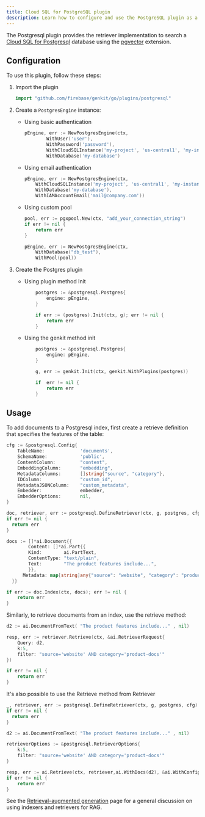 ```yaml
---
title: Cloud SQL for PostgreSQL plugin
description: Learn how to configure and use the PostgreSQL plugin as a retriever implementation in Genkit Go.
---
```


The Postgresql plugin provides the retriever implementation to search a [Cloud SQL for Postgresql](https://cloud.google.com/sql/docs/postgres) database using the [pgvector](https://github.com/pgvector/pgvector) extension.

## Configuration

To use this plugin, follow these steps:

1. Import the plugin

	```go
	import "github.com/firebase/genkit/go/plugins/postgresql"
	```

2. Create a `PostgresEngine` instance:

	- Using basic authentication
		```go
		pEngine, err := NewPostgresEngine(ctx,
				WithUser('user'),
				WithPassword('password'),
				WithCloudSQLInstance('my-project', 'us-central1', 'my-instance'),
				WithDatabase('my-database')
		```
	- Using email authentication
		```go
		pEngine, err := NewPostgresEngine(ctx,
			WithCloudSQLInstance('my-project', 'us-central1', 'my-instance'),
			WithDatabase('my-database'),
			WithIAMAccountEmail('mail@company.com'))
		```
	- Using custom pool
		```go
		pool, err := pgxpool.New(ctx, "add_your_connection_string")
		if err != nil {
			return err
		}

		pEngine, err := NewPostgresEngine(ctx,
			WithDatabase("db_test"),
			WithPool(pool))

		```

3. Create the Postgres plugin
	- Using plugin method Init


		```go
			postgres := &postgresql.Postgres{
				engine: pEngine,
			}

			if err := (postgres).Init(ctx, g); err != nil {
				return err
			}
		```

	- Using the genkit method init

		```go
			postgres := &postgresql.Postgres{
				engine: pEngine,
			}

			g, err := genkit.Init(ctx, genkit.WithPlugins(postgres))

			if  err != nil {
				return err
			}

		```

## Usage

To add documents to a Postgresql index, first create a retrieve definition that specifies the features of the table:

```go
cfg := &postgresql.Config{
	TableName:             'documents',
	SchemaName:            'public',
	ContentColumn:         "content",
	EmbeddingColumn:       "embedding",
	MetadataColumns:       []string{"source", "category"},
	IDColumn:              "custom_id",
	MetadataJSONColumn:    "custom_metadata",
	Embedder:              embedder,
	EmbedderOptions:       nil,
}

doc, retriever, err := postgresql.DefineRetriever(ctx, g, postgres, cfg)
if err != nil {
  return err
}

docs := []*ai.Document{{
        Content: []*ai.Part{{
        Kind:        ai.PartText,
        ContentType: "text/plain",
        Text:        "The product features include...",
        }},
      Metadata: map[string]any{"source": "website", "category": "product-docs", "custom_id": "doc-123"},
  }}

if err := doc.Index(ctx, docs); err != nil {
    return err
}

```

Similarly, to retrieve documents from an index, use the retrieve method:

```go
d2 := ai.DocumentFromText( "The product features include..." , nil)

resp, err := retriever.Retrieve(ctx, &ai.RetrieverRequest{
    Query: d2,
    k:5,
    filter: "source='website' AND category='product-docs'"
})

if err != nil {
    return err
}
```

It's also possible to use the Retrieve method from Retriever

```go
_, retriever, err := postgresql.DefineRetriever(ctx, g, postgres, cfg)
if err != nil {
  return err
}

d2 := ai.DocumentFromText( "The product features include..." , nil)

retrieverOptions := &postgresql.RetrieverOptions{
	k:5,
    filter: "source='website' AND category='product-docs'"
}

resp, err := ai.Retrieve(ctx, retriever,ai.WithDocs(d2), &ai.WithConfig(retrieverOptions))
if err != nil {
    return err
}
```


See the [Retrieval-augmented generation](/go/docs/rag) page for a general
discussion on using indexers and retrievers for RAG.
